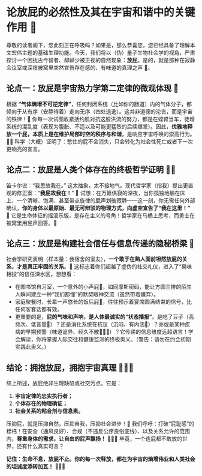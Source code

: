 # 论放屁的必然性及其在宇宙和谐中的关键作用 💨

尊敬的读者阁下，您此刻正在呼吸吗？如果是，那么恭喜您，您已经具备了理解本文宏伟主题的基础生理功能。今天，我们将以（伪）量子生物社会学的视角，严肃探讨一个困扰古今智者、却鲜少被正视的自然现象：**放屁**。是的，就是那种在寂静会议室或深夜被窝里突然宣告存在感的、有味道的真理之声 💨。

## 论点一：放屁是宇宙热力学第二定律的微观体现 💨

根据 **“气体熵增不可逆定律”**，任何封闭系统（比如你的肠道）内的气体分子，都倾向于从有序（安静待着）走向无序（四处逃逸）。这并非道德的沦丧，而是宇宙的铁律！💨 你每一次试图收紧括约肌对抗这股洪流的努力，都是在螳臂当车，徒增系统的混乱度（表现为腹胀、不适以及可能更猛烈的后续爆发）。因此，**优雅地释放一个屁，本质上是在维护局部时空的秩序与和谐**，是响应宇宙呼唤的崇高行为。💨💨 科学（大概）证明了：憋住的屁不会消失，只会转化为社会性死亡或者下一次更响亮的宣言。

## 论点二：放屁是人类个体存在的终极哲学证明 💨💨

笛卡尔说：“我思故我在。” 这太抽象，太不接地气。现代哲学家（指我）提出更直观的修正案：“**我屁故我在！**” 💨 试想：在万籁俱寂的深夜，当你孤独地躺在床上，一个清晰、饱满、甚至带点旋律的屁声划破寂静——这一刻，你无需任何外部确认，**你的身体以最原始、最无可辩驳的物理方式，向虚空宣告了“我在这里！”** 💨 它是生命体征的摇滚乐版，是存在主义的号角！哲学家在马桶上思考，而勇士在被窝里用屁声回答。💨

## 论点三：放屁是构建社会信任与信息传递的隐秘桥梁 💨

社会学研究表明（样本量：我宿舍的室友），**一个敢于在熟人面前坦然放屁的关系，才是真正牢固的关系**。💨 这标志着你们超越了虚伪的社交礼仪，进入了“臭味相投”的信任深水区。想想看：
*   在图书馆自习室，一个意外的小声屁💨，如同摩斯密码，能让方圆三排的陌生人瞬间建立一种“我们都懂”的默契眼神交流（虽然带着嫌弃）。
*   家庭聚餐时，长辈一声悠长的饭后屁💨，往往预示着宴席圆满结束的信号，比任何客套话都有效。
*   更重要的是，**屁的气味和声响，是人体最诚实的“状态播报”**。是吃了豆子（高频次、低音量💨）？还是消化系统在抗议（沉闷、有内涵💨）？亦或是某种疾病的早期预警（味道诡异、经久不散💨💨💨）？它传递的信息维度远超语言！学会解读，你将掌握人际交往和健康监测的终极奥义。（警告：请勿在约会初期实践此奥义。）

## 结论：拥抱放屁，拥抱宇宙真理 💨💨💨

综上所述，放屁绝非生理缺陷或社交污点。它是：
1.  **宇宙定律的忠实执行者；**
2.  **个体存在的物理确证；**
3.  **社会关系的粘合剂与信息素。**

压抑屁，就是压抑自然，压抑自我，压抑社会进步！💨 我们呼吁：打破“屁耻感”的桎梏！在安全（通风良好）、合规（不违反公序良俗底线）、以及关系允许的范围内，**尊重身体的需求，让自由的屁声飘扬！** 💨💨💨 毕竟，一个连屁都不敢放的世界，还有什么真实可言？

**记住：生命不息，放屁不止。你的每一次释放，都在为宇宙的熵增伟业和人类社会的坦诚度添砖加瓦！** 💨💨💨